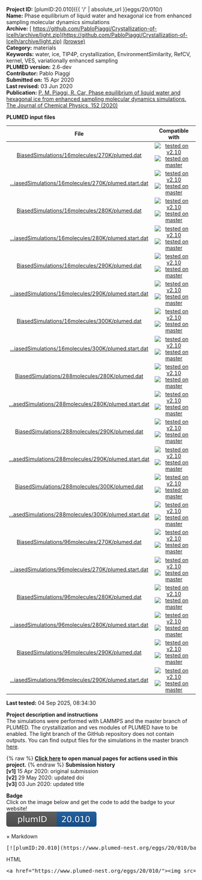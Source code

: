**Project ID:** [plumID:20.010]({{ '/' | absolute_url }}eggs/20/010/)  
**Name:**  Phase equilibrium of liquid water and hexagonal ice from enhanced sampling molecular dynamics simulations  
**Archive:** [ https://github.com/PabloPiaggi/Crystallization-of-IceIh/archive/light.zip](https://github.com/PabloPiaggi/Crystallization-of-IceIh/archive/light.zip) [(browse)](https://github.com/PabloPiaggi/Crystallization-of-IceIh/tree/light)  
**Category:**  materials  
**Keywords:**  water, ice, TIP4P, crystallization, EnvironmentSimilarity, RefCV, kernel, VES, variationally enhanced sampling  
**PLUMED version:**  2.6-dev  
**Contributor:**  Pablo Piaggi  
**Submitted on:** 15 Apr 2020  
**Last revised:** 03 Jun 2020  
**Publication:** [P. M. Piaggi, R. Car, Phase equilibrium of liquid water and hexagonal ice from enhanced sampling molecular dynamics simulations. The Journal of Chemical Physics. 152 (2020)](http://dx.doi.org/10.1063/5.0011140)  
  
**PLUMED input files**  
  
| File     | Compatible with |  
|:--------:|:--------:|  
| [BiasedSimulations/16molecules/270K/plumed.dat](./data/BiasedSimulations/16molecules/270K/plumed.dat.md) |  [![tested on v2.10](https://img.shields.io/badge/v2.10-passing-green.svg)](data/BiasedSimulations/16molecules/270K/plumed.dat.plumed.stderr) [![tested on master](https://img.shields.io/badge/master-passing-green.svg)](data/BiasedSimulations/16molecules/270K/plumed.dat.plumed_master.stderr) |  
| [...iasedSimulations/16molecules/270K/plumed.start.dat](./data/BiasedSimulations/16molecules/270K/plumed.start.dat.md) |  [![tested on v2.10](https://img.shields.io/badge/v2.10-passing-green.svg)](data/BiasedSimulations/16molecules/270K/plumed.start.dat.plumed.stderr) [![tested on master](https://img.shields.io/badge/master-passing-green.svg)](data/BiasedSimulations/16molecules/270K/plumed.start.dat.plumed_master.stderr) |  
| [BiasedSimulations/16molecules/280K/plumed.dat](./data/BiasedSimulations/16molecules/280K/plumed.dat.md) |  [![tested on v2.10](https://img.shields.io/badge/v2.10-passing-green.svg)](data/BiasedSimulations/16molecules/280K/plumed.dat.plumed.stderr) [![tested on master](https://img.shields.io/badge/master-passing-green.svg)](data/BiasedSimulations/16molecules/280K/plumed.dat.plumed_master.stderr) |  
| [...iasedSimulations/16molecules/280K/plumed.start.dat](./data/BiasedSimulations/16molecules/280K/plumed.start.dat.md) |  [![tested on v2.10](https://img.shields.io/badge/v2.10-passing-green.svg)](data/BiasedSimulations/16molecules/280K/plumed.start.dat.plumed.stderr) [![tested on master](https://img.shields.io/badge/master-passing-green.svg)](data/BiasedSimulations/16molecules/280K/plumed.start.dat.plumed_master.stderr) |  
| [BiasedSimulations/16molecules/290K/plumed.dat](./data/BiasedSimulations/16molecules/290K/plumed.dat.md) |  [![tested on v2.10](https://img.shields.io/badge/v2.10-passing-green.svg)](data/BiasedSimulations/16molecules/290K/plumed.dat.plumed.stderr) [![tested on master](https://img.shields.io/badge/master-passing-green.svg)](data/BiasedSimulations/16molecules/290K/plumed.dat.plumed_master.stderr) |  
| [...iasedSimulations/16molecules/290K/plumed.start.dat](./data/BiasedSimulations/16molecules/290K/plumed.start.dat.md) |  [![tested on v2.10](https://img.shields.io/badge/v2.10-passing-green.svg)](data/BiasedSimulations/16molecules/290K/plumed.start.dat.plumed.stderr) [![tested on master](https://img.shields.io/badge/master-passing-green.svg)](data/BiasedSimulations/16molecules/290K/plumed.start.dat.plumed_master.stderr) |  
| [BiasedSimulations/16molecules/300K/plumed.dat](./data/BiasedSimulations/16molecules/300K/plumed.dat.md) |  [![tested on v2.10](https://img.shields.io/badge/v2.10-passing-green.svg)](data/BiasedSimulations/16molecules/300K/plumed.dat.plumed.stderr) [![tested on master](https://img.shields.io/badge/master-passing-green.svg)](data/BiasedSimulations/16molecules/300K/plumed.dat.plumed_master.stderr) |  
| [...iasedSimulations/16molecules/300K/plumed.start.dat](./data/BiasedSimulations/16molecules/300K/plumed.start.dat.md) |  [![tested on v2.10](https://img.shields.io/badge/v2.10-passing-green.svg)](data/BiasedSimulations/16molecules/300K/plumed.start.dat.plumed.stderr) [![tested on master](https://img.shields.io/badge/master-passing-green.svg)](data/BiasedSimulations/16molecules/300K/plumed.start.dat.plumed_master.stderr) |  
| [BiasedSimulations/288molecules/280K/plumed.dat](./data/BiasedSimulations/288molecules/280K/plumed.dat.md) |  [![tested on v2.10](https://img.shields.io/badge/v2.10-passing-green.svg)](data/BiasedSimulations/288molecules/280K/plumed.dat.plumed.stderr) [![tested on master](https://img.shields.io/badge/master-passing-green.svg)](data/BiasedSimulations/288molecules/280K/plumed.dat.plumed_master.stderr) |  
| [...asedSimulations/288molecules/280K/plumed.start.dat](./data/BiasedSimulations/288molecules/280K/plumed.start.dat.md) |  [![tested on v2.10](https://img.shields.io/badge/v2.10-passing-green.svg)](data/BiasedSimulations/288molecules/280K/plumed.start.dat.plumed.stderr) [![tested on master](https://img.shields.io/badge/master-passing-green.svg)](data/BiasedSimulations/288molecules/280K/plumed.start.dat.plumed_master.stderr) |  
| [BiasedSimulations/288molecules/290K/plumed.dat](./data/BiasedSimulations/288molecules/290K/plumed.dat.md) |  [![tested on v2.10](https://img.shields.io/badge/v2.10-passing-green.svg)](data/BiasedSimulations/288molecules/290K/plumed.dat.plumed.stderr) [![tested on master](https://img.shields.io/badge/master-passing-green.svg)](data/BiasedSimulations/288molecules/290K/plumed.dat.plumed_master.stderr) |  
| [...asedSimulations/288molecules/290K/plumed.start.dat](./data/BiasedSimulations/288molecules/290K/plumed.start.dat.md) |  [![tested on v2.10](https://img.shields.io/badge/v2.10-passing-green.svg)](data/BiasedSimulations/288molecules/290K/plumed.start.dat.plumed.stderr) [![tested on master](https://img.shields.io/badge/master-passing-green.svg)](data/BiasedSimulations/288molecules/290K/plumed.start.dat.plumed_master.stderr) |  
| [BiasedSimulations/288molecules/300K/plumed.dat](./data/BiasedSimulations/288molecules/300K/plumed.dat.md) |  [![tested on v2.10](https://img.shields.io/badge/v2.10-passing-green.svg)](data/BiasedSimulations/288molecules/300K/plumed.dat.plumed.stderr) [![tested on master](https://img.shields.io/badge/master-passing-green.svg)](data/BiasedSimulations/288molecules/300K/plumed.dat.plumed_master.stderr) |  
| [...asedSimulations/288molecules/300K/plumed.start.dat](./data/BiasedSimulations/288molecules/300K/plumed.start.dat.md) |  [![tested on v2.10](https://img.shields.io/badge/v2.10-passing-green.svg)](data/BiasedSimulations/288molecules/300K/plumed.start.dat.plumed.stderr) [![tested on master](https://img.shields.io/badge/master-passing-green.svg)](data/BiasedSimulations/288molecules/300K/plumed.start.dat.plumed_master.stderr) |  
| [BiasedSimulations/96molecules/270K/plumed.dat](./data/BiasedSimulations/96molecules/270K/plumed.dat.md) |  [![tested on v2.10](https://img.shields.io/badge/v2.10-passing-green.svg)](data/BiasedSimulations/96molecules/270K/plumed.dat.plumed.stderr) [![tested on master](https://img.shields.io/badge/master-passing-green.svg)](data/BiasedSimulations/96molecules/270K/plumed.dat.plumed_master.stderr) |  
| [...iasedSimulations/96molecules/270K/plumed.start.dat](./data/BiasedSimulations/96molecules/270K/plumed.start.dat.md) |  [![tested on v2.10](https://img.shields.io/badge/v2.10-passing-green.svg)](data/BiasedSimulations/96molecules/270K/plumed.start.dat.plumed.stderr) [![tested on master](https://img.shields.io/badge/master-passing-green.svg)](data/BiasedSimulations/96molecules/270K/plumed.start.dat.plumed_master.stderr) |  
| [BiasedSimulations/96molecules/280K/plumed.dat](./data/BiasedSimulations/96molecules/280K/plumed.dat.md) |  [![tested on v2.10](https://img.shields.io/badge/v2.10-passing-green.svg)](data/BiasedSimulations/96molecules/280K/plumed.dat.plumed.stderr) [![tested on master](https://img.shields.io/badge/master-passing-green.svg)](data/BiasedSimulations/96molecules/280K/plumed.dat.plumed_master.stderr) |  
| [...iasedSimulations/96molecules/280K/plumed.start.dat](./data/BiasedSimulations/96molecules/280K/plumed.start.dat.md) |  [![tested on v2.10](https://img.shields.io/badge/v2.10-passing-green.svg)](data/BiasedSimulations/96molecules/280K/plumed.start.dat.plumed.stderr) [![tested on master](https://img.shields.io/badge/master-passing-green.svg)](data/BiasedSimulations/96molecules/280K/plumed.start.dat.plumed_master.stderr) |  
| [BiasedSimulations/96molecules/290K/plumed.dat](./data/BiasedSimulations/96molecules/290K/plumed.dat.md) |  [![tested on v2.10](https://img.shields.io/badge/v2.10-passing-green.svg)](data/BiasedSimulations/96molecules/290K/plumed.dat.plumed.stderr) [![tested on master](https://img.shields.io/badge/master-passing-green.svg)](data/BiasedSimulations/96molecules/290K/plumed.dat.plumed_master.stderr) |  
| [...iasedSimulations/96molecules/290K/plumed.start.dat](./data/BiasedSimulations/96molecules/290K/plumed.start.dat.md) |  [![tested on v2.10](https://img.shields.io/badge/v2.10-passing-green.svg)](data/BiasedSimulations/96molecules/290K/plumed.start.dat.plumed.stderr) [![tested on master](https://img.shields.io/badge/master-passing-green.svg)](data/BiasedSimulations/96molecules/290K/plumed.start.dat.plumed_master.stderr) |  
  
**Last tested:**  04 Sep 2025, 08:34:30
  
**Project description and instructions**  
The simulations were performed with LAMMPS and the master branch of PLUMED. The crystallization and ves modules of PLUMED have to be enabled. The light branch of the GitHub repository does not contain outputs. You can find output files for the simulations in the master branch [here](https://github.com/PabloPiaggi/Crystallization-of-IceIh). 

  
{% raw %}
<b><a href="https://www.plumed.org/doc-master/user-doc/html/actionlist/?actions=OPT_DUMMY,MATHEVAL,RESTART,UPPER_WALLS,TD_WELLTEMPERED,OPT_AVERAGED_SGD,BF_LEGENDRE,PRINT,ENVIRONMENTSIMILARITY,VOLUME,VES_LINEAR_EXPANSION,Q6" target="_blank">Click here</a> to open manual pages for actions used in this project.</b>
{% endraw %}
**Submission history**  
**[v1]** 15 Apr 2020: original submission  
**[v2]** 29 May 2020: updated doi  
**[v3]** 03 Jun 2020: updated title  
  
**Badge**  
Click on the image below and get the code to add the badge to your website!  
<img src="./badge.svg" alt="plumeDnest:20.010" id="myBtn" class="badge">
<div id="myModal" class="modal">
  <div class="modal-content">
    <span class="close">&times;</span>
    Markdown<pre>[![plumID:20.010](https://www.plumed-nest.org/eggs/20/010/badge.svg)](https://www.plumed-nest.org/eggs/20/010/)</pre>
    HTML<pre>&lt;a href="https://www.plumed-nest.org/eggs/20/010/"&gt;&lt;img src="https://www.plumed-nest.org/eggs/20/010/badge.svg" alt="plumID:20.010"&gt;&lt;/a&gt;</pre>
  </div>
</div>
